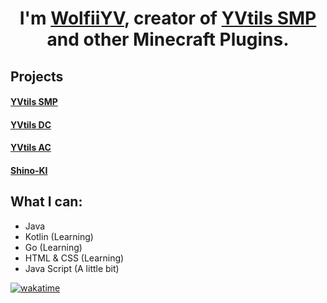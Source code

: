 <h1 align="center">I'm <a href="https://yvnetwork.de" target="_blank">WolfiiYV</a>, creator of <a href="https://yvnetwork.de/yvtils/smp" target="_blank">YVtils SMP</a> and other Minecraft Plugins.</h1>

## Projects

#### <a href="https://yvnetwork.de/yvtils/smp" target="_blank">YVtils SMP</a>
#### <a href="https://yvnetwork.de/yvtils/dc" target="_blank">YVtils DC</a>
#### <a href="https://yvnetwork.de/yvtils/ac" target="_blank">YVtils AC</a>
#### <a href="https://yvnetwork.de/shino" target="_blank">Shino-KI</a>

## What I can:

- Java
- Kotlin (Learning)
- Go (Learning)
- HTML & CSS (Learning)
- Java Script (A little bit)

[![wakatime](https://wakatime.com/badge/user/645a00c5-93b5-4e36-b5a1-6393d7992128.svg?style=for-the-badge)](https://wakatime.com/@645a00c5-93b5-4e36-b5a1-6393d7992128)
